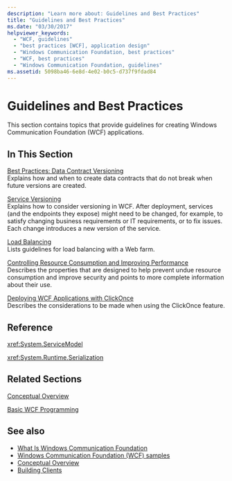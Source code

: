 ```yaml
---
description: "Learn more about: Guidelines and Best Practices"
title: "Guidelines and Best Practices"
ms.date: "03/30/2017"
helpviewer_keywords: 
  - "WCF, guidelines"
  - "best practices [WCF], application design"
  - "Windows Communication Foundation, best practices"
  - "WCF, best practices"
  - "Windows Communication Foundation, guidelines"
ms.assetid: 5098ba46-6e8d-4e02-b0c5-d737f9fdad84
---
```

# Guidelines and Best Practices

This section contains topics that provide guidelines for creating Windows Communication Foundation (WCF) applications.  
  
## In This Section  

 [Best Practices: Data Contract Versioning](best-practices-data-contract-versioning.md)  
 Explains how and when to create data contracts that do not break when future versions are created.  
  
 [Service Versioning](service-versioning.md)  
 Explains how to consider versioning in WCF. After deployment, services (and the endpoints they expose) might need to be changed, for example, to satisfy changing business requirements or IT requirements, or to fix issues. Each change introduces a new version of the service.  
  
 [Load Balancing](load-balancing.md)  
 Lists guidelines for load balancing with a Web farm.  
  
 [Controlling Resource Consumption and Improving Performance](controlling-resource-consumption-and-improving-performance.md)  
 Describes the properties that are designed to help prevent undue resource consumption and improve security and points to more complete information about their use.  
  
 [Deploying WCF Applications with ClickOnce](deploying-wcf-applications-with-clickonce.md)  
 Describes the considerations to be made when using the ClickOnce feature.  
  
## Reference  

 <xref:System.ServiceModel>  
  
 <xref:System.Runtime.Serialization>  
  
## Related Sections  

 [Conceptual Overview](conceptual-overview.md)  
  
 [Basic WCF Programming](basic-wcf-programming.md)  
  
## See also

- [What Is Windows Communication Foundation](whats-wcf.md)
- [Windows Communication Foundation (WCF) samples](./samples/index.md)
- [Conceptual Overview](conceptual-overview.md)
- [Building Clients](building-clients.md)
